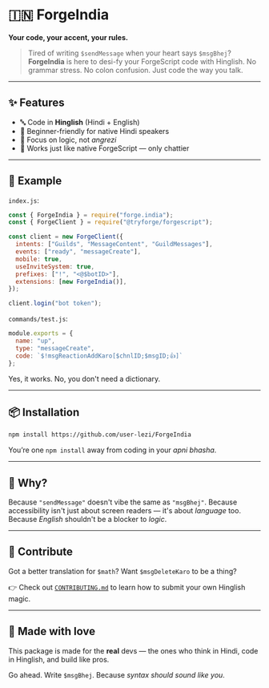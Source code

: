 # 🇮🇳 ForgeIndia

**Your code, your accent, your rules.**

> Tired of writing `$sendMessage` when your heart says `$msgBhej`?
> **ForgeIndia** is here to desi-fy your ForgeScript code with Hinglish.
> No grammar stress. No colon confusion. Just code the way you talk.

---

## ✨ Features

* 🔤 Code in **Hinglish** (Hindi + English)
* 🤝 Beginner-friendly for native Hindi speakers
* 🧠 Focus on logic, not *angrezi*
* 🚀 Works just like native ForgeScript — only chattier

---

## 🚀 Example

`index.js`:

```js
const { ForgeIndia } = require("forge.india");
const { ForgeClient } = require("@tryforge/forgescript");

const client = new ForgeClient({
  intents: ["Guilds", "MessageContent", "GuildMessages"],
  events: ["ready", "messageCreate"],
  mobile: true,
  useInviteSystem: true,
  prefixes: ["!", "<@$botID>"],
  extensions: [new ForgeIndia()],
});

client.login("bot token");
```

`commands/test.js`:

```js
module.exports = {
  name: "up",
  type: "messageCreate",
  code: `$!msgReactionAddKaro[$chnlID;$msgID;👍]`
};
```

Yes, it works. No, you don't need a dictionary.

---

## 📦 Installation

```bash
npm install https://github.com/user-lezi/ForgeIndia
```

You’re one `npm install` away from coding in your *apni bhasha*.

---

## 🧠 Why?

Because `"sendMessage"` doesn't vibe the same as `"msgBhej"`.
Because accessibility isn't just about screen readers — it's about *language* too.
Because *English* shouldn't be a blocker to *logic*.

---

## 👥 Contribute

Got a better translation for `$math`?
Want `$msgDeleteKaro` to be a thing?

👉 Check out [`CONTRIBUTING.md`](CONTRIBUTING.md) to learn how to submit your own Hinglish magic.

---

## 💖 Made with love

This package is made for the **real** devs — the ones who think in Hindi, code in Hinglish, and build like pros.

Go ahead. Write `$msgBhej`.
Because *syntax should sound like you*.